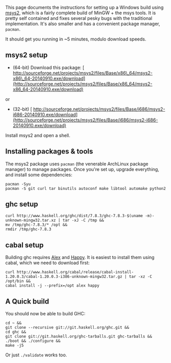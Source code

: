 
This page documents the instructions for setting up a Windows build using [
msys2](http://sourceforge.net/projects/msys2/), which is a fairly complete build of MinGW + the msys tools. It is pretty self contained and fixes several pesky bugs with the traditional implementation. It's also smaller and has a convenient package manager, `pacman`.



It should get you running in \~5 minutes, modulo download speeds.


## msys2 setup


- (64-bit) Download this package: [
  http://sourceforge.net/projects/msys2/files/Base/x86\_64/msys2-x86\_64-20140910.exe/download](http://sourceforge.net/projects/msys2/files/Base/x86_64/msys2-x86_64-20140910.exe/download)


or


- (32-bit) [
  http://sourceforge.net/projects/msys2/files/Base/i686/msys2-i686-20140910.exe/download](http://sourceforge.net/projects/msys2/files/Base/i686/msys2-i686-20140910.exe/download)


Install msys2 and open a shell.


## Installing packages & tools



The msys2 package uses `pacman` (the venerable ArchLinux package manager) to manage packages. Once you're set up, upgrade everything, and install some dependencies:


```wiki
pacman -Syu
pacman -S git curl tar binutils autoconf make libtool automake python2
```

## ghc setup


```wiki
curl http://www.haskell.org/ghc/dist/7.8.3/ghc-7.8.3-$(uname -m)-unknown-mingw32.tar.xz | tar -xJ -C /tmp &&
mv /tmp/ghc-7.8.3/* /opt &&
rmdir /tmp/ghc-7.8.3
```

## cabal setup



Building ghc requires [ Alex](http://www.haskell.org/alex/) and [
Happy](http://www.haskell.org/happy/). It is easiest to install them using cabal, which we need to download first:


```wiki
curl http://www.haskell.org/cabal/release/cabal-install-1.20.0.3/cabal-1.20.0.3-i386-unknown-mingw32.tar.gz | tar -xz -C /opt/bin &&
cabal install -j --prefix=/opt alex happy
```

## A Quick build



You should now be able to build GHC:


```wiki
cd ~ &&
git clone --recursive git://git.haskell.org/ghc.git &&
cd ghc &&
git clone git://git.haskell.org/ghc-tarballs.git ghc-tarballs &&
./boot && ./configure &&
make -j5
```


Or just `./validate` works too.


